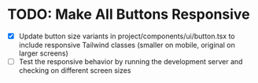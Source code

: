 # TODO: Make All Buttons Responsive

- [x] Update button size variants in project/components/ui/button.tsx to include responsive Tailwind classes (smaller on mobile, original on larger screens)
- [ ] Test the responsive behavior by running the development server and checking on different screen sizes
